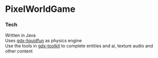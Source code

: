 # PixelWorldGame



### Tech<br>
Written in Java<br>
Uses [gdx-liquidfun](https://github.com/finnstr/gdx-liquidfun-extension) as physics engine<br>
Use the tools in [gdx-toolkit](https://github.com/Xi-You/gdx-toolkit) to complete entities and ai, texture audio and other content<br>
